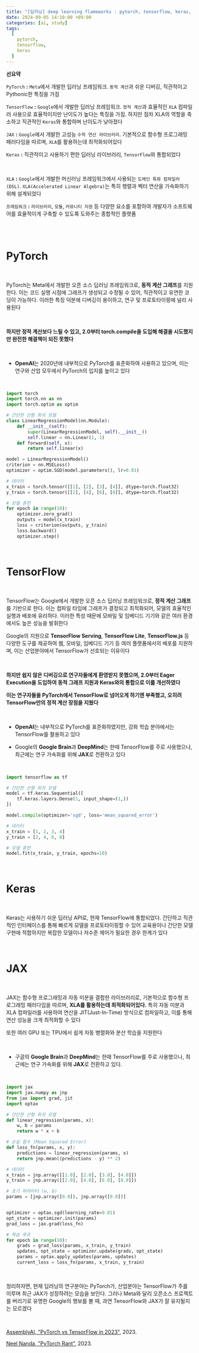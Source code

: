 ```yaml
---
title: "[딥러닝] deep learning flameworks : pytorch, tensorflow, keras, jax"
date: 2024-09-05 14:10:00 +09:00
categories: [ai, study]
tags:
  [
    pytorch,
    tensorflow,
    keras
  ]
---
```


**선요약**

`PyTorch` **:** `Meta`에서 개발한 딥러닝 프레임워크. `동적 계산`과 쉬운 디버깅, 직관적이고 Pythonic한 특징을 가짐

`TensorFlow` **:** `Google`에서 개발한 딥러닝 프레임워크. `정적 계산`과 효율적인 `XLA` 컴파일러 사용으로 효율적이지만 난이도가 높다는 특징을 가짐. 하지만 점차 XLA의 역할을 축소하고 직관적인 `Keras`와 통합하며 난이도가 낮아졌다

`JAX` **:** `Google`에서 개발한 고성능 `수학 연산 라이브러리`. 기본적으로 함수형 프로그래밍 패러다임을 따르며, `XLA`를 활용하는데 최적화되어있다

`Keras` **:** 직관적이고 사용하기 편한 딥러닝 라이브러리, `TensorFlow`와 통합되었다

<br/>

`XLA` **:** `Google`에서 개발한 머신러닝 프레임워크에서 사용되는 `도메인 특화 컴파일러(DSL)`. `XLA(Accelerated Linear Algebra)`는 특히 행렬과 벡터 연산을 가속화하기 위해 설계되었다

`프레임워크` **:** `라이브러리`, `모듈`, `커뮤니티 지원` 등 다양한 요소를 포함하여 개발자가 소프트웨어를 효율적이게 구축할 수 있도록 도와주는 종합적인 플랫폼

<br/>
<br/>

# **PyTorch**

<br/>

PyTorch는 Meta에서 개발한 오픈 소스 딥러닝 프레임워크로, **동적 계산 그래프**를 지원한다. 이는 코드 실행 시점에 그래프가 생성되고 수정될 수 있어, 직관적이고 유연한 코딩이 가능하다. 이러한 특징 덕분에 디버깅이 용이하고, 연구 및 프로토타이핑에 널리 사용된다

<br/>

**하지만 정적 계산보다 느릴 수 있고, 2.0부터 torch.compile을 도입해 해결을 시도했지만 완전한 해결책이 되진 못했다**

<br/>

- **OpenAI**는 2020년에 내부적으로 PyTorch를 표준화하여 사용하고 있으며, 이는 연구와 산업 모두에서 PyTorch의 입지를 높이고 있다

<br/>

```python
import torch
import torch.nn as nn
import torch.optim as optim

# 간단한 선형 회귀 모델
class LinearRegressionModel(nn.Module):
    def __init__(self):
        super(LinearRegressionModel, self).__init__()
        self.linear = nn.Linear(1, 1)
    def forward(self, x):
        return self.linear(x)

model = LinearRegressionModel()
criterion = nn.MSELoss()
optimizer = optim.SGD(model.parameters(), lr=0.01)

# 데이터
x_train = torch.tensor([[1], [2], [3], [4]], dtype=torch.float32)
y_train = torch.tensor([[2], [4], [6], [8]], dtype=torch.float32)

# 모델 훈련
for epoch in range(10):
    optimizer.zero_grad()
    outputs = model(x_train)
    loss = criterion(outputs, y_train)
    loss.backward()
    optimizer.step()
```

<br/>

# **TensorFlow**

<br/>

TensorFlow는 Google에서 개발한 오픈 소스 딥러닝 프레임워크로, **정적 계산 그래프**를 기반으로 한다. 이는 컴파일 타임에 그래프가 결정되고 최적화되어, 모델의 효율적인 실행과 배포에 유리하다. 이러한 특성 때문에 모바일 및 임베디드 기기와 같은 여러 환경에서도 높은 성능을 발휘한다

Google의 지원으로 **TensorFlow Serving**, **TensorFlow Lite**, **TensorFlow.js** 등 다양한 도구를 제공하여 웹, 모바일, 임베디드 기기 등 여러 플랫폼에서의 배포를 지원하며, 이는 산업분야에서 TensorFlow가 선호되는 이유이다

<br/>

**하지만 쉽지 않은 디버깅으로 연구자들에게 환영받지 못했으며, 2.0부터 Eager Execution을 도입하여 동적 그래프 지원과 Keras와의 통합으로 이를 개선하였다**

**이는 연구자들을 PyTorch에서 TensorFlow로 넘어오게 하기엔 부족했고, 오히려 TensorFlow만의 정적 계산 장점을 지웠다** 

<br/>

- **OpenAI**는 내부적으로 PyTorch를 표준화하였지만, 강화 학습 분야에서는 TensorFlow를 활용하고 있다

- Google의 **Google Brain**과 **DeepMind**는 한때 TensorFlow를 주로 사용했으나, 최근에는 연구 가속화를 위해 **JAX**로 전환하고 있다

<br/>

```python
import tensorflow as tf

# 간단한 선형 회귀 모델
model = tf.keras.Sequential([
    tf.keras.layers.Dense(1, input_shape=(1,))
])

model.compile(optimizer='sgd', loss='mean_squared_error')

# 데이터
x_train = [1, 2, 3, 4]
y_train = [2, 4, 6, 8]

# 모델 훈련
model.fit(x_train, y_train, epochs=10)
```

<br/>

# **Keras**

<br/>

Keras는 사용하기 쉬운 딥러닝 API로, 현재 TensorFlow에 통합되었다. 간단하고 직관적인 인터페이스를 통해 빠르게 모델을 프로토타이핑할 수 있어 교육용이나 간단한 모델 구현에 적합하지만 복잡한 모델이나 저수준 제어가 필요한 경우 한계가 있다


<br/>

# **JAX**

<br/>

JAX는 함수형 프로그래밍과 자동 미분을 결합한 라이브러리로, 기본적으로 함수형 프로그래밍 패러다임을 따르며, **XLA를 활용하는데 최적화되어있다.** 특히 자동 미분과 XLA 컴파일러를 사용하여 연산을 JIT(Just-In-Time) 방식으로 컴파일하고, 이를 통해 연산 성능을 크게 최적화할 수 있다

또한 여러 GPU 또는 TPU에서 쉽게 자동 병렬화와 분산 학습을 지원한다

<br/>

- 구글의 **Google Brain**과 **DeepMind**는 한때 TensorFlow를 주로 사용했으나, 최근에는 연구 가속화를 위해 **JAX**로 전환하고 있다. 

<br/>

```python
import jax
import jax.numpy as jnp
from jax import grad, jit
import optax

# 간단한 선형 회귀 모델
def linear_regression(params, x):
    w, b = params
    return w * x + b

# 손실 함수 (Mean Squared Error)
def loss_fn(params, x, y):
    predictions = linear_regression(params, x)
    return jnp.mean((predictions - y) ** 2)

# 데이터
x_train = jnp.array([[1.0], [2.0], [3.0], [4.0]])
y_train = jnp.array([[2.0], [4.0], [6.0], [8.0]])

# 초기 파라미터 (w, b)
params = [jnp.array([0.0]), jnp.array([0.0])]


optimizer = optax.sgd(learning_rate=0.01)
opt_state = optimizer.init(params)
grad_loss = jax.grad(loss_fn)

# 학습 루프
for epoch in range(10):
    grads = grad_loss(params, x_train, y_train)
    updates, opt_state = optimizer.update(grads, opt_state)
    params = optax.apply_updates(params, updates)
    current_loss = loss_fn(params, x_train, y_train)
```

<br/>

정리하자면, 현재 딥러닝의 연구분야는 PyTorch가, 산업분야는 TensorFlow가 주를 이루며 최근 JAX가 성장하려는 모습을 보인다. 그러나 Meta와 달리 오픈소스 프로젝트를 버리기로 유명한 Google의 행보를 볼 때, 과연 TensorFlow와 JAX가 잘 유지될지는 모르겠다

<br/>

[AssemblyAI, "PyTorch vs TensorFlow in 2023"](https://www.assemblyai.com/blog/pytorch-vs-tensorflow-in-2023/), 2023.

[Neel Nanda, "PyTorch Rant"](https://neel04.github.io/my-website/blog/pytorch_rant/), 2023.
